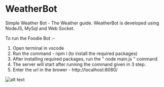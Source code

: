 # WeatherBot
Simple Weather Bot  - The Weather guide. WeatherBot is developed using NodeJS, MySql and Web Socket.

To run the Foodie Bot :-
1. Open terminal in vscode
2. Run the command - npm i (to install the required packages)
3. After installing required packages, run the " node main.js " command
4. The server will start after running the command given in 3 step.
5. Enter the url in the brower - http://localhost:8080/


![alt text](https://i.ibb.co/K7K6dPv/Screenshot-148.png)
